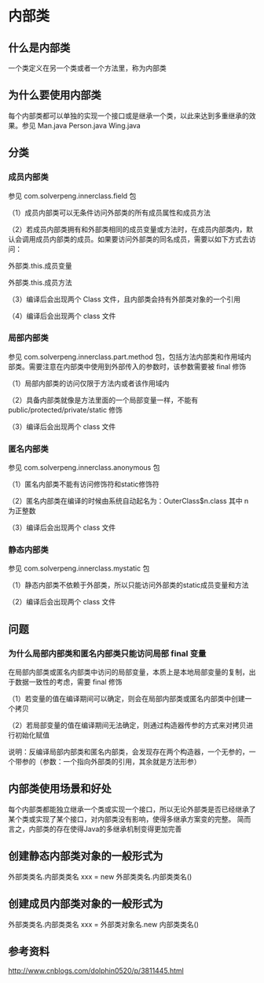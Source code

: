 # 内部类
## 什么是内部类
一个类定义在另一个类或者一个方法里，称为内部类

## 为什么要使用内部类
每个内部类都可以单独的实现一个接口或是继承一个类，以此来达到多重继承的效果。参见 Man.java Person.java Wing.java

## 分类
### 成员内部类
参见 com.solverpeng.innerclass.field 包

（1）成员内部类可以无条件访问外部类的所有成员属性和成员方法

（2）若成员内部类拥有和外部类相同的成员变量或方法时，在成员内部类内，默认会调用成员内部类的成员。如果要访问外部类的同名成员，需要以如下方式去访问：

外部类.this.成员变量

外部类.this.成员方法

（3）编译后会出现两个 Class 文件，且内部类会持有外部类对象的一个引用

（4）编译后会出现两个 class 文件
### 局部内部类
参见 com.solverpeng.innerclass.part.method 包，包括方法内部类和作用域内部类。需要注意在内部类中使用到外部传入的参数时，该参数需要被 final 修饰

（1）局部内部类的访问仅限于方法内或者该作用域内

（2）具备内部类就像是方法里面的一个局部变量一样，不能有 public/protected/private/static 修饰

（3）编译后会出现两个 class 文件
### 匿名内部类
参见 com.solverpeng.innerclass.anonymous 包

（1）匿名内部类不能有访问修饰符和static修饰符

（2）匿名内部类在编译的时候由系统自动起名为：OuterClass$n.class 其中 n 为正整数

（3）编译后会出现两个 class 文件
### 静态内部类
参见 com.solverpeng.innerclass.mystatic 包

（1）静态内部类不依赖于外部类，所以只能访问外部类的static成员变量和方法

（2）编译后会出现两个 class 文件

## 问题
### 为什么局部内部类和匿名内部类只能访问局部 final 变量
在局部内部类或匿名内部类中访问的局部变量，本质上是本地局部变量的复制，出于数据一致性的考虑，需要 final 修饰

（1）若变量的值在编译期间可以确定，则会在局部内部类或匿名内部类中创建一个拷贝

（2）若局部变量的值在编译期间无法确定，则通过构造器传参的方式来对拷贝进行初始化赋值

说明：反编译局部内部类和匿名内部类，会发现存在两个构造器，一个无参的，一个带参的（参数：一个指向外部类的引用，其余就是方法形参）

## 内部类使用场景和好处
每个内部类都能独立继承一个类或实现一个接口，所以无论外部类是否已经继承了某个类或实现了某个接口，对内部类没有影响，使得多继承方案变的完整。
简而言之，内部类的存在使得Java的多继承机制变得更加完善

## 创建静态内部类对象的一般形式为
外部类类名.内部类类名 xxx = new 外部类类名.内部类类名()

## 创建成员内部类对象的一般形式为
外部类类名.内部类类名 xxx = 外部类对象名.new 内部类类名()

## 参考资料
http://www.cnblogs.com/dolphin0520/p/3811445.html


